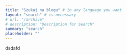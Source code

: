 ```yaml
---
title: "Szukaj na blogu" # in any language you want
layout: "search" # is necessary
# url: "/archive"
# description: "Description for Search"
summary: "search"
placeholder: ""
---
```


dsdafd